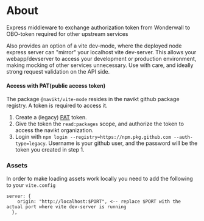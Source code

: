 # About

Express middleware to exchange authorization token from Wonderwall to OBO-token required for other upstream services

Also provides an option of a vite dev-mode, where the deployed node express server can "mirror" your localhost vite dev-server. 
This allows your webapp/devserver to access your development or production environment, making mocking of other services unnecessary.
Use with care, and ideally strong request validation on the API side.

#### Access with PAT(public access token)

The package `@navikt/vite-mode` resides in the navikt github package registry. A token is required to access it.

1. Create a (legacy) [PAT](https://docs.github.com/en/authentication/keeping-your-account-and-data-secure/managing-your-personal-access-tokens#creating-a-personal-access-token-classic) token.
2. Give the token the `read:packages` scope, and authorize the token to access the navikt organization. 
3. Login with `npm login --registry=https://npm.pkg.github.com --auth-type=legacy`. Username is your github user, and the password will be the token you created in step 1.

### Assets
In order to make loading assets work locally you need to add the following to your `vite.config`
```
server: {
    origin: "http://localhost:$PORT", <-- replace $PORT with the actual port where vite dev-server is running
  },
```
